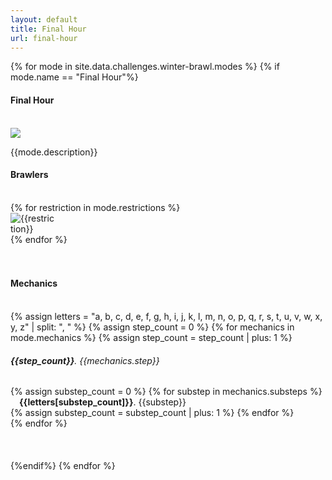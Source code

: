 ```yaml
---
layout: default
title: Final Hour
url: final-hour
---
```


{% for mode in site.data.challenges.winter-brawl.modes %}
{% if mode.name == "Final Hour"%}
<div class="{{mode.background}}">
    <div class="row">
        <div class="col s12 center-align bg-dark-gray">
            <h4 class="logo-text">Final Hour</h4>
            <br>
        </div>
    </div>
    <div class="row {{mode.background}} padding-bottom-small center-align">
        <div class="col s12 m5 offset-m1 l4 offset-l2">
            <img class="responsive-img small-img" src="/assets/img/maps/{{mode.map}}">
        </div>
        <div class="col s12 m5 l4 left-align">
            <p class="flow-text">{{mode.description}}</p>
        </div>
    </div>
</div>
<div class="container"> 
    <div class="row">
        <div class="col s12 m12 l12">
            <div class="col s12 m8 offset-m2 l10 offset-l1 center-align">
                <h4 class="logo-text">Brawlers</h4><br>
                {% for restriction in mode.restrictions %}
                <div class="col s4 m3 l2">
                    <img class="responsive-img" style="max-width:70px" src="/assets/img/restrictions/{{restriction}}.png" alt="{{restriction}}">
                </div>
                {% endfor %}
            </div>
        </div>
        <div class="col s12 m8 offset-m2 l10 offset-l1">   
            <br> 
            <div class="divider thin-gray-shadow full-width"></div>
            <br>
            <h4 class="center-align logo-text">Mechanics</h4><br>
            {% assign letters = "a, b, c, d, e, f, g, h, i, j, k, l, m, n, o, p, q, r, s, t, u, v, w, x, y, z" | split: ", " %}
            {% assign step_count = 0 %}
            {% for mechanics in mode.mechanics %}
                {% assign step_count = step_count | plus: 1 %}
                <h6><b>{{step_count}}</b>. {{mechanics.step}}</h6>
                {% assign substep_count = 0 %}
                {% for substep in mechanics.substeps %}
                &ensp;&ensp;<h7><b>{{letters[substep_count]}}</b>. {{substep}}</h7><br>
                {% assign substep_count = substep_count | plus: 1 %}
                {% endfor %}
                <br>
            {% endfor %}
        </div>
    </div>
    <br><br><br>
</div>
{%endif%}
{% endfor %}